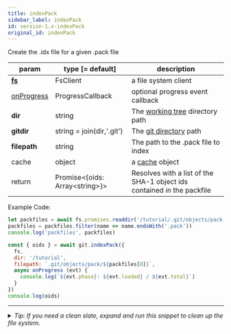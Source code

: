 ```yaml
---
title: indexPack
sidebar_label: indexPack
id: version-1.x-indexPack
original_id: indexPack
---
```


Create the .idx file for a given .pack file

| param                      | type [= default]                   | description                                                            |
| -------------------------- | ---------------------------------- | ---------------------------------------------------------------------- |
| [**fs**](./fs)             | FsClient                           | a file system client                                                   |
| [onProgress](./onProgress) | ProgressCallback                   | optional progress event callback                                       |
| **dir**                    | string                             | The [working tree](dir-vs-gitdir.md) directory path                    |
| **gitdir**                 | string = join(dir,'.git')          | The [git directory](dir-vs-gitdir.md) path                             |
| **filepath**               | string                             | The path to the .pack file to index                                    |
| cache                      | object                             | a [cache](cache.md) object                                             |
| return                     | Promise\<{oids: Array\<string\>}\> | Resolves with a list of the SHA-1 object ids contained in the packfile |

Example Code:

```js live
let packfiles = await fs.promises.readdir('/tutorial/.git/objects/pack')
packfiles = packfiles.filter(name => name.endsWith('.pack'))
console.log('packfiles', packfiles)

const { oids } = await git.indexPack({
  fs,
  dir: '/tutorial',
  filepath: `.git/objects/pack/${packfiles[0]}`,
  async onProgress (evt) {
    console.log(`${evt.phase}: ${evt.loaded} / ${evt.total}`)
  }
})
console.log(oids)
```


---

<details>
<summary><i>Tip: If you need a clean slate, expand and run this snippet to clean up the file system.</i></summary>

```js live
window.fs = new LightningFS('fs', { wipe: true })
window.pfs = window.fs.promises
console.log('done')
```
</details>

<script>
(function rewriteEditLink() {
  const el = document.querySelector('a.edit-page-link.button');
  if (el) {
    el.href = 'https://github.com/isomorphic-git/isomorphic-git/edit/main/src/api/indexPack.js';
  }
})();
</script>